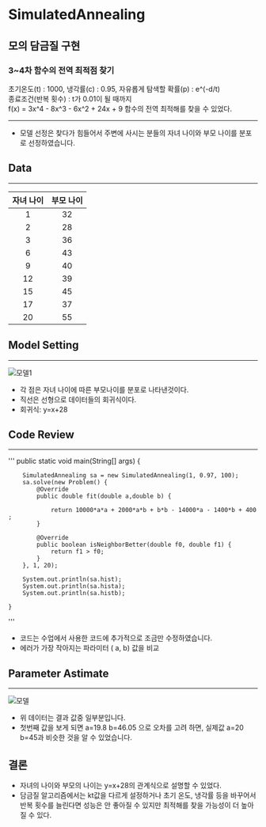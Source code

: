 # SimulatedAnnealing
## 모의 담금질 구현
### 3~4차 함수의 전역 최적점 찾기
초기온도(t) : 1000, 냉각률(c) : 0.95, 자유롭게 탐색할 확률(p) : e^(-d/t)    
종료조건(반복 횟수) : t가 0.01이 될 때까지    
f(x) = 3x^4 - 8x^3 - 6x^2 + 24x + 9 함수의 전역 최적해를 찾을 수 있었다.

---
+ 모델 선정은 찾다가 힘들어서 주변에 사시는 분들의 자녀 나이와 부모 나이를 분포로 선정하였습니다.

## Data
---

|자녀 나이|부모 나이|
|:------:|:---:|
|1|32|
|2|28|
|3|36|
|6|43|
|9|40|
|12|39|
|15|45|
|17|37|
|20|55|

## Model Setting
---
![모델1](https://user-images.githubusercontent.com/80369791/121343949-2a606000-c95e-11eb-96ff-cec1d26042f5.PNG)

* 각 점은 자녀 나이에 따른 부모나이를 분포로 나타낸것이다.
* 직선은 선형으로 데이터들의 회귀식이다.
* 회귀식: y=x+28

## Code Review
---
'''
public static void main(String[] args) {

        SimulatedAnnealing sa = new SimulatedAnnealing(1, 0.97, 100);
        sa.solve(new Problem() {
            @Override
            public double fit(double a,double b) {

                return 10000*a*a + 2000*a*b + b*b - 14000*a - 1400*b + 400 ;
            }

            @Override
            public boolean isNeighborBetter(double f0, double f1) {
                return f1 > f0;
            }
        }, 1, 20);

        System.out.println(sa.hist);
        System.out.println(sa.hista);
        System.out.println(sa.histb);

    }
'''
* 코드는 수업에서 사용한 코드에 추가적으로 조금만 수정하였습니다.
* 에러가 가장 작아지는 파라미터 ( a, b) 값을 비교

## Parameter Astimate
---
![모델](https://user-images.githubusercontent.com/80369791/121346336-f3d81480-c960-11eb-811d-57daeb528910.PNG)

* 위 데이터는 결과 값중 일부분입니다.
* 첫번째 값을 보게 되면 a=19.8 b=46.05 으로 오차를 고려 하면, 실제값 a=20 b=45과 비슷한 것을 알 수 있었습니다.
 
 ## 결론
 * 자녀의 나이와 부모의 나이는 y=x+28의 관계식으로 설명할 수 있었다.
 *  담금질 알고리즘에서는 kt값을 다르게 설정하거나 초기 온도, 냉각률 등을 바꾸어서 반복 횟수를 늘린다면 성능은 안 좋아질 수 있지만 최적해를 찾을 가능성이 더 높아질 수 있다.
